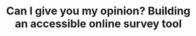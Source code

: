 ---
###############
# DO NOT EDIT
layout: proposal
###############

###############
# TO EDIT
# pub title
title: "Can I give you my opinion? Building an accessible online survey tool"

# publication image
image:
 name: survey.jpg
 alt-text: "Three lines of people in an auditory angle, with three people line up backward in a stage, the one in the middle is in a wheelchair" # provide a short description for the image #a11y

# short description of the publication
motivation: "Online surveys have become a ubiquitous tool for gathering data and insights across various domains, ranging from research studies to customer feedback. However, the accessibility of these survey tools remains a significant concern, as individuals with disabilities may encounter barriers that hinder their ability to participate fully. There is a critical need to develop an accessible online survey tool that ensures inclusivity and equal access for all respondents.
Building an accessible online survey tool holds immense importance in promoting inclusive data collection practices. By incorporating accessibility features, such as support for screen readers, keyboard navigation, alternative text for images, and proper colour contrast, the tool can accommodate individuals with visual impairments, motor disabilities, cognitive limitations, and other accessibility needs. Furthermore, it should adhere to accessibility guidelines and standards, such as WCAG 2.1, to ensure a high level of usability and compatibility with assistive technologies.
An accessible online survey tool will benefit not only individuals with disabilities but also survey creators, researchers, and organisations seeking reliable and representative data. It will enable researchers to gather diverse perspectives and insights from a broader population, ensuring that no one is excluded from participating due to accessibility barriers. Additionally, organisations and businesses can demonstrate their commitment to inclusivity by using an accessible survey tool to collect feedback from all their stakeholders.
By building an accessible online survey tool, we aim to bridge the accessibility gap in data collection practices and empower individuals with disabilities to participate fully in surveys. This tool will promote inclusivity, enhance the quality and reliability of survey data, and contribute to a more equitable and accessible digital environment."

work: "During the thesis, you will focus on building an accessible online survey tool. You will conduct a thorough analysis of existing survey tools, identifying accessibility barriers and limitations. Based on the findings, you will design and develop an online survey tool that incorporates accessibility features, such as support for screen readers, keyboard navigation, alternative text for images, and color contrast compliance. User testing will be conducted to evaluate the tool's usability and effectiveness for individuals with disabilities. You will iterate and refine the tool based on user feedback, ensuring its compatibility with assistive technologies and adherence to accessibility guidelines. The final outcome will be a functional and accessible online survey tool that promotes inclusivity in data collection practices."

# people associated with the publication
people:
 - cad
 - lsp


###
---